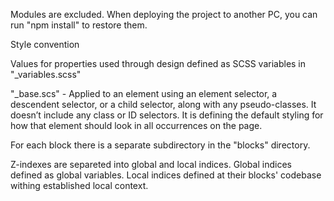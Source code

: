 Modules are excluded. When deploying the project to another PC, you can run "npm install" to restore them.

Style convention

Values for properties used through design defined as SCSS variables in "_variables.scss"

"_base.scs" - Applied to an element using an element selector, a descendent selector, or a child selector, along with any pseudo-classes. It doesn’t include any class or ID selectors. It is defining the default styling for how that element should look in all occurrences on the page.

For each block there is a separate subdirectory in the "blocks" directory.

Z-indexes are separeted into global and local indices. Global indices defined as global variables. Local indices defined at their blocks' codebase withing established local context.
